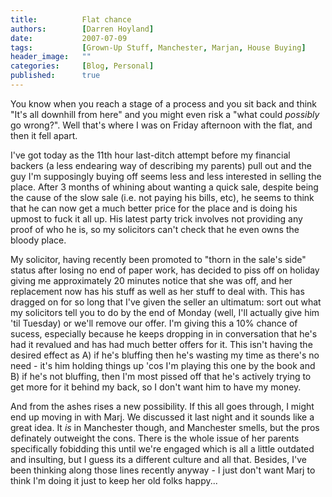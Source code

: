 ```yaml
---
title:          Flat chance
authors:        [Darren Hoyland]
date:           2007-07-09
tags:           [Grown-Up Stuff, Manchester, Marjan, House Buying]
header_image:   ""
categories:     [Blog, Personal]
published:      true
---
```



You know when you reach a stage of a process and you sit back and think "It's all downhill from here" and you might even risk a "what could <em>possibly </em>go wrong?". Well that's where I was on Friday afternoon with the flat, and then it fell apart.

I've got today as the 11th hour last-ditch attempt before my financial backers (a less endearing way of describing my parents) pull out and the guy I'm supposingly buying off seems less and less interested in selling the place. After 3 months of whining about wanting a quick sale, despite being the cause of the slow sale (i.e. not paying his bills, etc), he seems to think that he can now get a much better price for the place and is doing his upmost to fuck it all up. His latest party trick involves not providing any proof of who he is, so my solicitors can't check that he even owns the bloody place.

My solicitor, having recently been promoted to "thorn in the sale's side" status after losing no end of paper work, has decided to piss off on holiday giving me approximately 20 minutes notice that she was off, and her replacement now has his stuff as well as her stuff to deal with. This has dragged on for so long that I've given the seller an ultimatum: sort out what my solicitors tell you to do by the end of Monday (well, I'll actually give him 'til Tuesday) or we'll remove our offer. I'm giving this a 10% chance of sucess, especially because he keeps dropping in in conversation that he's had it revalued and has had much better offers for it. This isn't having the desired effect as A) if he's bluffing then he's wasting my time as there's no need - it's him holding things up 'cos I'm playing this one by the book and B) if he's not bluffing, then I'm most pissed off that he's actively trying to get more for it behind my back, so I don't want him to have my money.

And from the ashes rises a new possibility. If this all goes through, I might end up moving in with Marj. We discussed it last night and it sounds like a great idea. It <em>is </em>in Manchester though, and Manchester smells, but the pros definately outweight the cons. There is the whole issue of her parents specifically fobidding this until we're engaged which is all a little outdated and insulting, but I guess its a different culture and all that. Besides, I've been thinking along those lines recently anyway - I just don't want Marj to think I'm doing it just to keep her old folks happy...
